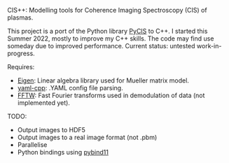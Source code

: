 CIS++: Modelling tools for Coherence Imaging Spectroscopy (CIS) of plasmas.


This project is a port of the Python library [PyCIS](https://github.com/jsallcock/pycis) to C++. I started this Summer 2022, mostly to improve my C++ skills. The code may find use someday due to improved performance. Current status: untested work-in-progress.


Requires:
- [Eigen](https://gitlab.com/libeigen/eigen): Linear algebra library used for Mueller matrix model.
- [yaml-cpp](https://github.com/jbeder/yaml-cpp): .YAML config file parsing.
- [FFTW](https://github.com/FFTW/fftw3): Fast Fourier transforms used in demodulation of data (not implemented yet).

TODO:
- Output images to HDF5
- Output images to a real image format (not .pbm)
- Parallelise
- Python bindings using [pybind11](https://github.com/pybind/pybind11)
